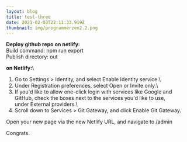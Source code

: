 ```yaml
---
layout: blog
title: test-three
date: 2021-02-03T22:11:33.919Z
thumbnail: img/programmerzen2.2.png
---
```

**Deploy github repo on netlify:**\
Build command: npm run export\
Publish directory: out

**on Netlify:**\
1. Go to Settings > Identity, and select Enable Identity service.\
2. Under Registration preferences, select Open or Invite only.\
3. If you'd like to allow one-click login with services like Google and GitHub, check the boxes next to the services you'd like to use, under External providers.\
4. Scroll down to Services > Git Gateway, and click Enable Git Gateway.

Open your new page via the new Netlify URL, and navigate to /admin

Congrats.